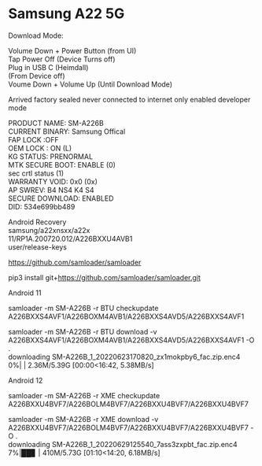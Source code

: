 # Samsung A22 5G
  
Download Mode:  
  
Volume Down + Power Button (from UI)  
Tap Power Off (Device Turns off)  
Plug in USB C (Heimdall)  
(From Device off)  
Voume Down + Volume Up (Until Download Mode)  
  
  
Arrived factory sealed never connected to internet only enabled developer mode  
  
PRODUCT NAME: SM-A226B  
CURRENT BINARY: Samsung Offical  
FAP LOCK :OFF  
OEM LOCK : ON (L)  
KG STATUS: PRENORMAL  
MTK SECURE BOOT: ENABLE (0)  
sec crtl status (1)  
WARRANTY VOID: 0x0 (0x)  
AP SWREV: B4 NS4 K4 S4  
SECURE DOWNLOAD: ENABLED  
DID: 534e699bb489  

Android Recovery  
samsung/a22xnsxx/a22x  
11/RP1A.200720.012/A226BXXU4AVB1  
user/release-keys  
  
https://github.com/samloader/samloader  
    
pip3 install git+https://github.com/samloader/samloader.git  
  
Android 11  
  
samloader -m SM-A226B -r BTU checkupdate  
A226BXXS4AVF1/A226BOXM4AVB1/A226BXXS4AVD5/A226BXXS4AVF1  
  
samloader -m SM-A226B -r BTU download -v A226BXXS4AVF1/A226BOXM4AVB1/A226BXXS4AVD5/A226BXXS4AVF1 -O .  
downloading SM-A226B_1_20220623170820_zx1mokpby6_fac.zip.enc4  
  0%|                                      | 2.36M/5.39G [00:00<16:42, 5.38MB/s]  
  
Android 12  
  
samloader -m SM-A226B -r XME checkupdate  
A226BXXU4BVF7/A226BOLM4BVF7/A226BXXU4BVF7/A226BXXU4BVF7  
  
samloader -m SM-A226B -r XME download -v A226BXXU4BVF7/A226BOLM4BVF7/A226BXXU4BVF7/A226BXXU4BVF7 -O .  
downloading SM-A226B_1_20220629125540_7ass3zxpbt_fac.zip.enc4  
  7%|██▊                                    | 410M/5.73G [01:10<14:20, 6.18MB/s]  
  
